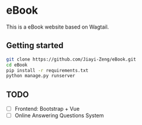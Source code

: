 # eBook
This is a eBook website based on Wagtail.
## Getting started
```bash
git clone https://github.com/Jiayi-Zeng/eBook.git
cd eBook
pip install -r requirements.txt
python manage.py runserver
```
## TODO
- [ ] Frontend: Bootstrap + Vue
- [ ] Online Answering Questions System
